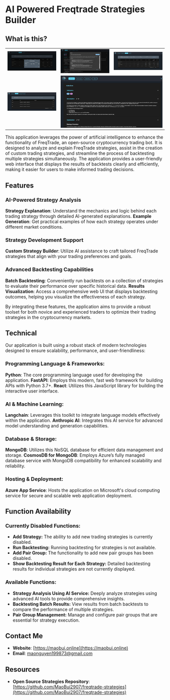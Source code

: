 # AI Powered Freqtrade Strategies Builder

## What is this?

<table>
    <tr>
        <td>
            <img src="./docs/add-backtesting.png" alt="Add Backtesting" width="400"/>
        </td>
        <td>
            <img src="./docs/ai-query-strategy.png" alt="AI Query Strategy" width="400"/>
        </td>
        <td>
            <img src="./docs/backtesting-results.png" alt="Backtesting Results" width="400"/>
        </td>
    </tr>
    <tr>
        <td>
            <img src="./docs/pairgroup.png" alt="Pair Group" width="400"/>
        </td>
        <td colspan="2" align="center">
            <img src="./docs/strategy-detail.png" alt="Strategy Detail" width="400"/>
        </td>
    </tr>
</table>

This application leverages the power of artificial intelligence to enhance the functionality of FreqTrade, an open-source cryptocurrency trading bot. It is designed to analyze and explain FreqTrade strategies, assist in the creation of custom trading strategies, and streamline the process of backtesting multiple strategies simultaneously. The application provides a user-friendly web interface that displays the results of backtests clearly and efficiently, making it easier for users to make informed trading decisions.

## Features

### AI-Powered Strategy Analysis

**Strategy Explanation**: Understand the mechanics and logic behind each trading strategy through detailed AI-generated explanations.
**Example Generation**: Get practical examples of how each strategy operates under different market conditions.

### Strategy Development Support

**Custom Strategy Builder**: Utilize AI assistance to craft tailored FreqTrade strategies that align with your trading preferences and goals.

### Advanced Backtesting Capabilities

**Batch Backtesting**: Conveniently run backtests on a collection of strategies to evaluate their performance over specific historical data.
**Results Visualization**: Access a comprehensive web UI that displays backtesting outcomes, helping you visualize the effectiveness of each strategy.

By integrating these features, the application aims to provide a robust toolset for both novice and experienced traders to optimize their trading strategies in the cryptocurrency markets.

## Technical

Our application is built using a robust stack of modern technologies designed to ensure scalability, performance, and user-friendliness:

### Programming Language & Frameworks:

**Python**: The core programming language used for developing the application.
**FastAPI**: Employs this modern, fast web framework for building APIs with Python 3.7+.
**React**: Utilizes this JavaScript library for building the interactive user interface.

### AI & Machine Learning:

**Langchain**: Leverages this toolkit to integrate language models effectively within the application.
**Anthropic AI**: Integrates this AI service for advanced model understanding and generation capabilities.

### Database & Storage:

**MongoDB**: Utilizes this NoSQL database for efficient data management and storage.
**CosmosDB for MongoDB**: Employs Azure’s fully managed database service with MongoDB compatibility for enhanced scalability and reliability.

### Hosting & Deployment:

**Azure App Service**: Hosts the application on Microsoft's cloud computing service for secure and scalable web application deployment.

## Function Availability

### Currently Disabled Functions:

- **Add Strategy:** The ability to add new trading strategies is currently disabled.
- **Run Backtesting:** Running backtesting for strategies is not available.
- **Add Pair Group:** The functionality to add new pair groups has been disabled.
- **Show Backtesting Result for Each Strategy:** Detailed backtesting results for individual strategies are not currently displayed.

### Available Functions:

- **Strategy Analysis Using AI Service:** Deeply analyze strategies using advanced AI tools to provide comprehensive insights.
- **Backtesting Batch Results:** View results from batch backtests to compare the performance of multiple strategies.
- **Pair Group Management:** Manage and configure pair groups that are essential for strategy execution.

## Contact Me

- **Website**: [https://maobui.online](https://maobui.online)
- **Email**: [maonguyen199873@gmail.com](mailto:maonguyen199873@gmail.com)

## Resources

- **Open Source Strategies Repository**: [https://github.com/MaoBui2907/freqtrade-strategies](https://github.com/MaoBui2907/freqtrade-strategies)
